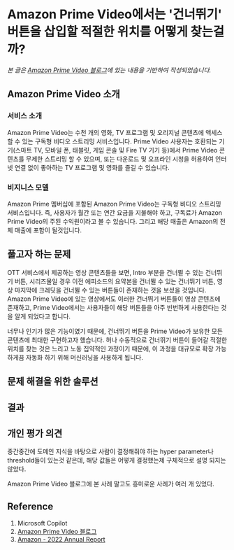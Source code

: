 # Amazon Prime Video에서는 '건너뛰기' 버튼을 삽입할 적절한 위치를 어떻게 찾는걸까?

*본 글은 [Amazon Prime Video 블로그](https://www.primevideotech.com/computer-vision/automatically-detecting-recaps-introductions-and-credits-in-content-at-scale)에 있는 내용을 기반하여 작성되었습니다.*

## Amazon Prime Video 소개

### 서비스 소개
Amazon Prime Video는 수천 개의 영화, TV 프로그램 및 오리지널 콘텐츠에 액세스할 수 있는 구독형 비디오 스트리밍 서비스입니다. Prime Video 사용자는 호환되는 기기(스마트 TV, 모바일 폰, 태블릿, 게임 콘솔 및 Fire TV 기기 등)에서 Prime Video 콘텐츠를 무제한 스트리밍 할 수 있으며, 또는 다운로드 및 오프라인 시청을 허용하여 인터넷 연결 없이 좋아하는 TV 프로그램 및 영화를 즐길 수 있습니다.

### 비지니스 모델
Amazon Prime 멤버십에 포함된 Amazon Prime Video는 구독형 비디오 스트리밍 서비스입니다. 즉, 사용자가 월간 또는 연간 요금을 지불해야 하고, 구독료가 Amazon Prime Video의 주된 수익원이라고 볼 수 있습니다. 그리고 해당 매출은 Amazon의 전체 매출에 포함이 될것입니다. 

## 풀고자 하는 문제

OTT 서비스에서 제공하는 영상 콘텐츠들을 보면, Intro 부분을 건너뛸 수 있는 건너뛰기 버튼, 시리즈물일 경우 이전 에피소드의 요약본을 건너뛸 수 있는 건너뛰기 버튼, 영상 마지막에 크레딧을 건너뛸 수 있는 버튼들이 존재하는 것을 보셨을 것입니다. Amazon Prime Video에 있는 영상에서도 이러한 건너뛰기 버튼들이 영상 콘텐츠에 존재하고, Prime Video에서는 사용자들이 해당 버튼들을 아주 빈번하게 사용한다는 것을 알게 되었다고 합니다. 

너무나 인기가 많은 기능이였기 때문에, 건너뛰기 버튼을 Prime Video가 보유한 모든 콘텐츠에 최대한 구현하고자 했습니다. 허나 수동적으로 건너뛰기 버튼이 들어갈 적절한 위치를 찾는 것은 느리고 노동 집약적인 과정이기 때문에, 이 과정을 대규모로 확장 가능하게끔 자동화 하기 위해 머신러닝을 사용하게 됩니다. 

## 문제 해결을 위한 솔루션 



## 결과

## 개인 평가 의견 

중간중간에 도메인 지식을 바탕으로 사람이 결정해줘야 하는 hyper parameter나 threshold들이 있는것 같은데, 해당 값들은 어떻게 결정했는제 구체적으로 설명 되지는 않았다. 

Amazon Prime Video 블로그에 본 사례 말고도 흥미로운 사례가 여러 개 있었다. 

## Reference
1. Microsoft Copilot
2. [Amazon Prime Video 블로그](https://www.primevideotech.com/computer-vision/automatically-detecting-recaps-introductions-and-credits-in-content-at-scale)
3. [Amazon - 2022 Annual Report](https://ir.aboutamazon.com/annual-reports-proxies-and-shareholder-letters/default.aspx)
